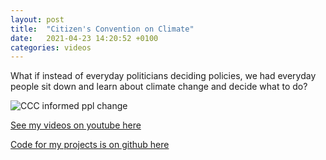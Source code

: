 ```yaml
---
layout: post
title:  "Citizen's Convention on Climate"
date:   2021-04-23 14:20:52 +0100
categories: videos
---
```


What if instead of everyday politicians deciding policies, we had everyday people sit down and learn about climate change and decide what to do?

![CCC informed ppl change](/assets/CCC_delta.jpg)


[See my videos on youtube here](https://www.youtube.com/channel/UCGELjLdNY-Bm3kTmAQB0Unw)

[Code for my projects is on github here](https://github.com/neglectedfuture)

